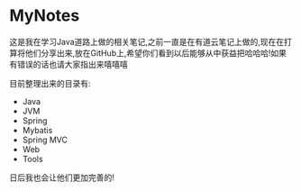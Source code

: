 # MyNotes
这是我在学习Java道路上做的相关笔记,之前一直是在有道云笔记上做的,现在在打算将他们分享出来,放在GitHub上,希望你们看到以后能够从中获益把哈哈哈!如果有错误的话也请大家指出来嘻嘻嘻

目前整理出来的目录有:

- Java
- JVM
- Spring
- Mybatis
- Spring MVC
- Web
- Tools

日后我也会让他们更加完善的!